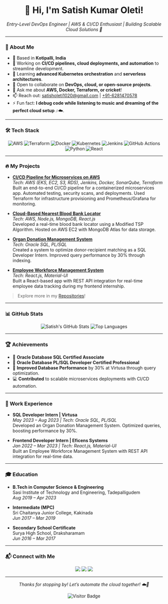 <div align="center">
  <h1>👋 Hi, I'm Satish Kumar Oleti!</h1>
  <p><em>Entry-Level DevOps Engineer | AWS & CI/CD Enthusiast | Building Scalable Cloud Solutions 🚀</em></p>
</div>

---

### 🌟 About Me
- 📍 Based in **Kotipalli, India**
- 🔭 Working on **CI/CD pipelines, cloud deployments, and automation** to streamline development.
- 🌱 Learning **advanced Kubernetes orchestration** and **serverless architectures**.
- 👯 Open to collaborate on **DevOps, cloud, or open-source projects**.
- 💬 Ask me about **AWS, Docker, Terraform, or cricket**!
- 📫 Reach out: [satisholeti1020@gmail.com](mailto:satisholeti1020@gmail.com) | [+91-6281470578](tel:+916281470578)
- ⚡ Fun fact: **I debug code while listening to music and dreaming of the perfect cloud setup** 🎶☁️.

---

### 🛠️ Tech Stack
<div align="center">
  <img src="https://img.shields.io/badge/AWS-232F3E?style=for-the-badge&logo=amazon-aws&logoColor=white" alt="AWS"/>
  <img src="https://img.shields.io/badge/Terraform-623CE4?style=for-the-badge&logo=terraform&logoColor=white" alt="Terraform"/>
  <img src="https://img.shields.io/badge/Docker-2496ED?style=for-the-badge&logo=docker&logoColor=white" alt="Docker"/>
  <img src="https://img.shields.io/badge/Kubernetes-326CE5?style=for-the-badge&logo=kubernetes&logoColor=white" alt="Kubernetes"/>
  <img src="https://img.shields.io/badge/Jenkins-D24939?style=for-the-badge&logo=jenkins&logoColor=white" alt="Jenkins"/>
  <img src="https://img.shields.io/badge/GitHub_Actions-2088FF?style=for-the-badge&logo=github-actions&logoColor=white" alt="GitHub Actions"/>
  <img src="https://img.shields.io/badge/Python-3776AB?style=for-the-badge&logo=python&logoColor=white" alt="Python"/>
  <img src="https://img.shields.io/badge/React-61DAFB?style=for-the-badge&logo=react&logoColor=black" alt="React"/>
</div>

---

### 🔥 My Projects
- **[CI/CD Pipeline for Microservices on AWS](#)**  
  *Tech: AWS (EKS, EC2, S3, RDS), Jenkins, Docker, SonarQube, Terraform*  
  Built an end-to-end CI/CD pipeline for a containerized microservices app. Automated testing, security scans, and deployments. Used Terraform for infrastructure provisioning and Prometheus/Grafana for monitoring.

- **[Cloud-Based Nearest Blood Bank Locator](#)**  
  *Tech: AWS, Node.js, MongoDB, React.js*  
  Developed a real-time blood bank locator using a Modified TSP Algorithm. Hosted on AWS EC2 with MongoDB Atlas for data storage.

- **[Organ Donation Management System](#)**  
  *Tech: Oracle SQL, PL/SQL*  
  Created a system to optimize donor-recipient matching as a SQL Developer Intern. Improved query performance by 30% through indexing.

- **[Employee Workforce Management System](#)**  
  *Tech: React.js, Material-UI*  
  Built a React-based app with REST API integration for real-time employee data tracking during my frontend internship.

> Explore more in my [Repositories](#)!

---

### 📊 GitHub Stats
<div align="center">
  <img src="https://github-readme-stats.vercel.app/api?username=OletiSatishKumar&show_icons=true&theme=radical" alt="Satish's GitHub Stats"/>
  <img src="https://github-readme-stats.vercel.app/api/top-langs/?username=OletiSatishKumar&layout=compact&theme=radical" alt="Top Languages"/>
</div>

---

### 🏆 Achievements
- 🏅 **Oracle Database SQL Certified Associate**
- 🏅 **Oracle Database PL/SQL Developer Certified Professional**
- 🌟 **Improved Database Performance** by 30% at Virtusa through query optimization.
- 💻 **Contributed** to scalable microservices deployments with CI/CD automation.

---

### 💼 Work Experience
- **SQL Developer Intern | Virtusa**  
  *May 2023 – Aug 2023 | Tech: Oracle SQL, PL/SQL*  
  Developed an Organ Donation Management System. Optimized queries, boosting performance by 30%.

- **Frontend Developer Intern | Eficens Systems**  
  *Jan 2022 – Mar 2023 | Tech: React.js, Material-UI*  
  Built an Employee Workforce Management System with REST API integration for real-time data.

---

### 🎓 Education
- **B.Tech in Computer Science & Engineering**  
  Sasi Institute of Technology and Engineering, Tadepalligudem  
  *Aug 2019 – Apr 2023*

- **Intermediate (MPC)**  
  Sri Chaitanya Junior College, Kakinada  
  *Jun 2017 – Mar 2019*

- **Secondary School Certificate**  
  Surya High School, Draksharamam  
  *Jun 2016 – Mar 2017*

---

### 📬 Connect with Me
<div align="center">
  <a href="https://linkedin.com/in/your-linkedin"><img src="https://img.shields.io/badge/LinkedIn-0077B5?style=for-the-badge&logo=linkedin&logoColor=white"/></a>
  <a href="https://github.com/OletiSatishKumar"><img src="https://img.shields.io/badge/GitHub-181717?style=for-the-badge&logo=github&logoColor=white"/></a>
  <a href="mailto:satisholeti1020@gmail.com"><img src="https://img.shields.io/badge/Email-D14836?style=for-the-badge&logo=gmail&logoColor=white"/></a>
</div>

---

<div align="center">
  <p><em>Thanks for stopping by! Let’s automate the cloud together! ☁️🚀</em></p>
  <img src="https://visitor-badge.laobi.icu/badge?page_id=OletiSatishKumar.OletiSatishKumar" alt="Visitor Badge"/>
</div>

